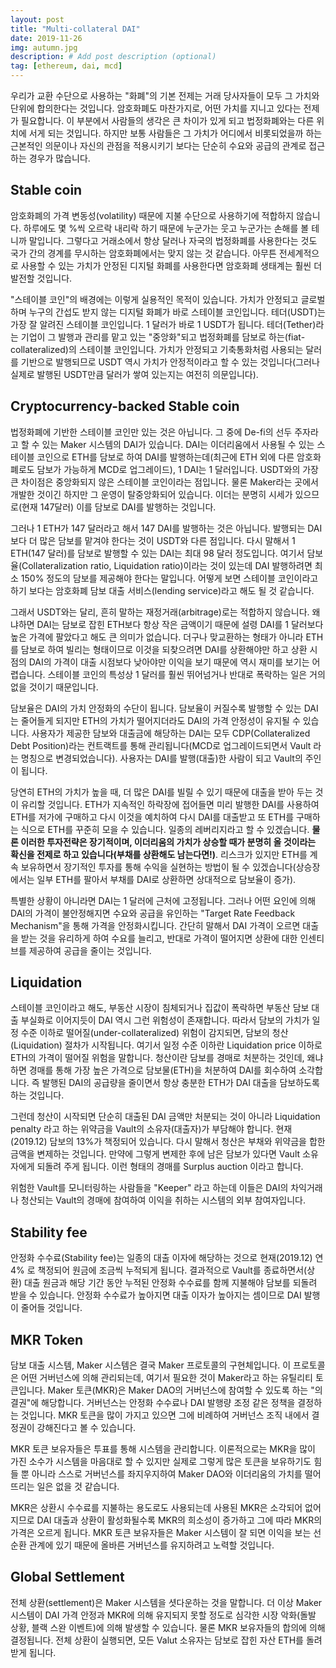 ```yaml
---
layout: post
title: "Multi-collateral DAI"
date: 2019-11-26
img: autumn.jpg
description: # Add post description (optional)
tag: [ethereum, dai, mcd]
---
```


우리가 교환 수단으로 사용하는 "화폐"의 기본 전제는 거래 당사자들이 모두 그 가치와 단위에 합의한다는 것입니다. 암호화폐도 마찬가지로, 어떤 가치를 지니고 있다는 전제가 필요합니다.
이 부분에서 사람들의 생각은 큰 차이가 있게 되고 법정화폐와는 다른 위치에 서게 되는 것입니다. 하지만 보통 사람들은 그 가치가 어디에서 비롯되었을까 하는 근본적인 의문이나
자신의 관점을 적용시키기 보다는 단순히 수요와 공급의 관계로 접근하는 경우가 많습니다.

## Stable coin

암호화폐의 가격 변동성(volatility) 때문에 지불 수단으로 사용하기에 적합하지 않습니다. 하루에도 몇 %씩 오르락 내리락 하기 때문에 누군가는 웃고 누군가는 손해를 볼 테니까 말입니다.
그렇다고 거래소에서 항상 달러나 자국의 법정화폐를 사용한다는 것도 국가 간의 경계를 무시하는 암호화폐에서는 맞지 않는 것 같습니다. 아무튼 전세계적으로 사용할 수 있는
가치가 안정된 디지털 화폐를 사용한다면 암호화폐 생태계는 훨씬 더 발전할 것입니다.

"스테이블 코인"의 배경에는 이렇게 실용적인 목적이 있습니다. 가치가 안정되고 글로벌하며 누구의 간섭도 받지 않는 디지털 화폐가 바로 스테이블 코인입니다. 테더(USDT)는 가장 잘 알려진 스테이블 코인입니다. 1 달러가 바로 1 USDT가 됩니다. 테더(Tether)라는 기업이 그 발행과 관리를 맡고 있는 "중앙화"되고 법정화폐를 담보로 하는(fiat-collateralized)의 스테이블 코인입니다.  가치가 안정되고 기축통화처럼 사용되는 달러를 기반으로
발행되므로 USDT 역시 가치가 안정적이라고 할 수 있는 것입니다(그러나 실제로 발행된 USDT만큼 달러가 쌓여 있는지는 여전히 의문입니다).

## Cryptocurrency-backed Stable coin

법정화폐에 기반한 스테이블 코인만 있는 것은 아닙니다. 그 중에 De-fi의 선두 주자라고 할 수 있는 Maker 시스템의 DAI가 있습니다. DAI는 이더리움에서 사용될 수 있는 스테이블 코인으로 ETH를 담보로 하여 DAI를 발행하는데(최근에 ETH 외에 다른 암호화폐로도 담보가 가능하게 MCD로 업그레이드), 1 DAI는 1 달러입니다. USDT와의 가장 큰 차이점은 중앙화되지 않은 스테이블 코인이라는 점입니다. 물론 Maker라는 곳에서 개발한 것이긴 하지만 그 운영이 탈중앙화되어 있습니다. 이더는 분명히 시세가 있으므로(현재 147달러) 이를 담보로 DAI를 발행하는 것입니다.

그러나 1 ETH가 147 달러라고 해서 147 DAI를 발행하는 것은 아닙니다. 발행되는 DAI보다 더 많은 담보를 맡겨야 한다는 것이 USDT와 다른 점입니다. 다시 말해서 1 ETH(147 달러)를 담보로
발행할 수 있는 DAI는 최대 98 달러 정도입니다. 여기서 담보율(Collateralization ratio, Liquidation ratio)이라는 것이 있는데 DAI 발행하려면 최소 150% 정도의 담보를 제공해야 한다는 말입니다. 어떻게 보면 스테이블 코인이라고 하기 보다는 암호화폐 담보 대출 서비스(lending service)라고 해도 될 것 같습니다.

그래서 USDT와는 달리, 흔히 말하는 재정거래(arbitrage)로는 적합하지 않습니다. 왜냐하면 DAI는 담보로 잡힌 ETH보다 항상 작은 금액이기 때문에 설령 DAI를 1 달러보다 높은 가격에 팔았다고 해도
큰 의미가 없습니다. 더구나 맞교환하는 형태가 아니라 ETH를 담보로 하여 빌리는 형태이므로 이것을 되찾으려면 DAI를 상환해야만 하고 상환 시점의 DAI의 가격이 대출 시점보다 낮아야만 이익을 보기 때문에 역시 재미를 보기는 어렵습니다. 스테이블 코인의 특성상 1 달러를 훨씬 뛰어넘거나 반대로 폭락하는 일은 거의 없을 것이기 때문입니다.

담보율은 DAI의 가치 안정화의 수단이 됩니다. 담보율이 커질수록 발행할 수 있는 DAI는 줄어들게 되지만 ETH의 가치가 떨어지더라도 DAI의 가격 안정성이 유지될 수 있습니다. 사용자가 제공한 담보와 대출금에 해당하는 DAI는 모두 CDP(Collateralized Debt Position)라는 컨트랙트를 통해 관리됩니다(MCD로 업그레이드되면서 Vault 라는 명칭으로 변경되었습니다). 사용자는 DAI를 발행(대출)한 사람이 되고 Vault의 주인이 됩니다.

당연히 ETH의 가치가 높을 때, 더 많은 DAI를 빌릴 수 있기 때문에 대출을 받아 두는 것이 유리할 것입니다. ETH가 지속적인 하락장에 접어들면 미리 발행한 DAI를 사용하여 ETH를 저가에 구매하고 다시 이것을 예치하여 다시 DAI를 대출받고 또 ETH를 구매하는 식으로 ETH를 꾸준히 모을 수 있습니다. 일종의 레버리지라고 할 수 있겠습니다. <b>물론 이러한 투자전략은 장기적이며, 이더리움의 가치가 상승할 때가 분명히 올 것이라는 확신을 전제로 하고 있습니다(부채를 상환해도 남는다면!)</b>. 리스크가 있지만 ETH를 계속 보유하면서 장기적인 투자를 통해 수익을 실현하는 방법이 될 수 있겠습니다(상승장에서는 일부 ETH를 팔아서 부채를 DAI로 상환하면 상대적으로 담보율이 증가).

특별한 상황이 아니라면 DAI는 1 달러에 근처에 고정됩니다. 그러나 어떤 요인에 의해 DAI의 가격이 불안정해지면 수요와 공급을 유인하는 "Target Rate Feedback Mechanism"을 통해 가격을 안정화시킵니다. 간단히 말해서 DAI 가격이 오르면 대출을 받는 것을 유리하게 하여 수요를 늘리고, 반대로 가격이 떨어지면 상환에 대한 인센티브를 제공하여 공급을 줄이는 것입니다.

## Liquidation

스테이블 코인이라고 해도, 부동산 시장이 침체되거나 집값이 폭락하면 부동산 담보 대출 부실화로 이어지듯이 DAI 역시 그런 위험성이 존재합니다. 따라서 담보의 가치가 일정 수준 이하로 떨어질(under-collateralized) 위험이 감지되면, 담보의 청산(Liquidation) 절차가 시작됩니다. 여기서 일정 수준 이하란 Liquidation price 이하로 ETH의 가격이 떨어질 위험을 말합니다. 청산이란 담보를 경매로 처분하는 것인데, 왜냐하면 경매를 통해 가장 높은 가격으로 담보물(ETH)을 처분하여 DAI를 회수하여 소각합니다. 즉 발행된 DAI의 공급량을 줄이면서 항상 충분한 ETH가 DAI 대출을 담보하도록 하는 것입니다.

그런데 청산이 시작되면 단순히 대출된 DAI 금액만 처분되는 것이 아니라 Liquidation penalty 라고 하는 위약금을 Vault의 소유자(대출자)가 부담해야 합니다. 현재(2019.12) 담보의 13%가 책정되어 있습니다. 다시 말해서 청산은 부채와 위약금을 합한 금액을 변제하는 것입니다. 만약에 그렇게 변제한 후에 남은 담보가 있다면 Vault 소유자에게 되돌려 주게 됩니다. 이런 형태의 경매를 Surplus auction 이라고 합니다.

위험한 Vault를 모니터링하는 사람들을 "Keeper" 라고 하는데 이들은 DAI의 차익거래나 청산되는 Vault의 경매에 참여하여 이익을 취하는 시스템의 외부 참여자입니다.

## Stability fee

안정화 수수료(Stability fee)는 일종의 대출 이자에 해당하는 것으로 현재(2019.12) 연 4% 로 책정되어 원금에 조금씩 누적되게 됩니다. 결과적으로 Vault를 종료하면서(상환) 대출 원금과 해당 기간 동안 누적된 안정화 수수료를 함께 지불해야 담보를 되돌려 받을 수 있습니다. 안정화 수수료가 높아지면 대출 이자가 높아지는 셈이므로 DAI 발행이 줄어들 것입니다.

## MKR Token

담보 대출 시스템, Maker 시스템은 결국 Maker 프로토콜의 구현체입니다. 이 프로토콜은 어떤 거버넌스에 의해 관리되는데, 여기서 필요한 것이 Maker라고 하는 유틸리티 토큰입니다. Maker 토큰(MKR)은 Maker DAO의 거버넌스에 참여할 수 있도록 하는 "의결권"에 해당합니다. 거버넌스는 안정화 수수료나 DAI 발행량 조정 같은 정책을 결정하는 것입니다. MKR 토큰을 많이 가지고 있으면 그에 비례하여 거버넌스 조직 내에서 결정권이 강해진다고 볼 수 있습니다.

MKR 토큰 보유자들은 투표를 통해 시스템을 관리합니다. 이론적으로는 MKR을 많이 가진 소수가 시스템을 마음대로 할 수 있지만 실제로 그렇게 많은 토큰을 보유하기도 힘들 뿐 아니라 스스로 거버넌스를 좌지우지하여 Maker DAO와 이더리움의 가치를 떨어뜨리는 일은 없을 것 같습니다.

MKR은 상환시 수수료를 지불하는 용도로도 사용되는데 사용된 MKR은 소각되어 없어지므로 DAI 대출과 상환이 활성화될수록 MKR의 희소성이 증가하고 그에 따라 MKR의 가격은 오르게 됩니다. MKR 토큰 보유자들은 Maker 시스템이 잘 되면 이익을 보는 선순환 관계에 있기 때문에 올바른 거버넌스를 유지하려고 노력할 것입니다.

## Global Settlement

전체 상환(settlement)은 Maker 시스템을 셧다운하는 것을 말합니다. 더 이상 Maker 시스템이 DAI 가격 안정과 MKR에 의해 유지되지 못할 정도로 심각한 시장 악화(돌발 상황, 블랙 스완 이벤트)에 의해 발생할 수 있습니다. 물론 MKR 보유자들의 합의에 의해 결정됩니다. 전체 상환이 실행되면, 모든 Valut 소유자는 담보로 잡힌 자산 ETH를 돌려 받게 됩니다.
